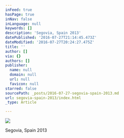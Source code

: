 ```yaml
---
inFeed: true
hasPage: true
inNav: false
inLanguage: null
keywords: []
description: 'Segovia, Spain 2013'
datePublished: '2016-07-27T21:14:45.473Z'
dateModified: '2016-07-27T20:24:27.475Z'
title: ''
author: []
via: {}
authors: []
publisher:
  name: null
  domain: null
  url: null
  favicon: null
starred: false
sourcePath: _posts/2016-07-27-segovia-spain-2013.md
url: segovia-spain-2013/index.html
_type: Article

---
```

![](https://the-grid-user-content.s3-us-west-2.amazonaws.com/55efa81f-6c96-4dc5-ba06-d3a50e5d9ff4.jpg)

Segovia, Spain 2013